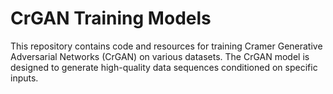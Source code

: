 # CrGAN Training Models

This repository contains code and resources for training Cramer Generative Adversarial Networks (CrGAN) on various datasets. The CrGAN model is designed to generate high-quality data sequences conditioned on specific inputs.
